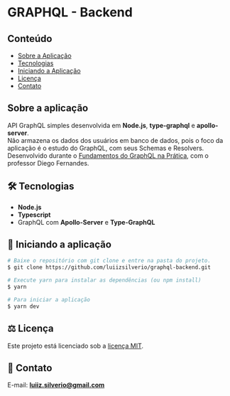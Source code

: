 # GRAPHQL - Backend

## Conteúdo
* [Sobre a Aplicação](#sobre-a-aplicação)
* [Tecnologias](#hammer_and_wrench-tecnologias)
* [Iniciando a Aplicação](#car-Iniciando-a-aplicação)
* [Licença](#balance_scale-licença)
* [Contato](#email-contato)

## Sobre a aplicação
API GraphQL simples desenvolvida em __Node.js__, __type-graphql__ e __apollo-server__.<br />
Não armazena os dados dos usuários em banco de dados, pois o foco da aplicação é o estudo do GraphQL, com seus Schemas e Resolvers.<br />
Desenvolvido durante o [Fundamentos do GraphQL na Prática](https://www.youtube.com/watch?v=6SZOPKs9SUg), com o professor Diego Fernandes.
<br />

## :hammer_and_wrench: Tecnologias
* __Node.js__
* __Typescript__
* GraphQL com __Apollo-Server__ e __Type-GraphQL__

## :car: Iniciando a aplicação
```bash
# Baixe o repositório com git clone e entre na pasta do projeto.
$ git clone https://github.com/luiizsilverio/graphql-backend.git

# Execute yarn para instalar as dependências (ou npm install)
$ yarn

# Para iniciar a aplicação
$ yarn dev
```

## :balance_scale: Licença
Este projeto está licenciado sob a [licença MIT](LICENSE).

## :email: Contato

E-mail: [**luiiz.silverio@gmail.com**](mailto:luiiz.silverio@gmail.com)
